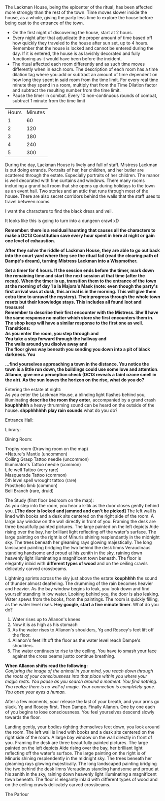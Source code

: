 The Lackman House, being the epicenter of the ritual, has been affected more strongly than the rest of the town. Time moves slower inside the house, as a whole, giving the party less time to explore the house before being cast to the entrance of the town.

- On the first night of discovering the house, start at 2 hours.
- Every night after that adjudicate the proper amount of time based off how quickly they traveled to the house after sun set, up to 4 hours. Remember that the house is locked and cannot be entered during the day. If it is entered, the house is as lavishly decorated and fully functioning as it would have been before the incident.
- The ritual affected each room differently and as such time moves differently when in each room. The description of each room has a time dilation tag where you add or subtract an amount of time dependent on how long they spent in said room from the time limit. For every real time minute they spend in a room, multiply that from the Time Dilation factor and subtract the resulting number from the time limit.
- Pause the timer in combat. Every 10 non-continuous rounds of combat, subtract 1 minute from the time limit
 
|   |   |
|---|---|
|Hours|Minutes|
|1|60|
|2|120|
|3|180|
|4|240|
|5|300|
 
During the day, Lackman House is lively and full of staff. Mistress Lackman is out doing errands. Portraits of her, her children, and her butler are scattered through the estate. Especially portraits of her children. The manor is well decorated with fine curtains and windows. There many rooms including a grand ball room that she opens up during holidays to the town as an event hall. Two stories and an attic that runs through most of the house. There are also secret corridors behind the walls that the staff uses to travel between rooms.
 
I want the characters to find the black dress and veil.
 
It looks like this is going to turn into a dungeon crawl xD
 
**Remember: there is a residual haunting that causes all the characters to make a DC13 Constitution save every hour spent in here at night or gain one level of exhaustion.**
 
**After they solve the riddle of Lackman House, they are able to go out back into the court yard where they see the ritual fail (read the clearing path of Dampé's dream), turning Mistress Lackman into a Wispmother.**
 
**Set a timer for 4 hours. If the session ends before the timer, mark down the remaining time and start the next session at that time (after the recap). When the timer is up, transition them to the entrance of the town at the morning of day 1 a la Majora's Mask (note: even though the party's first arrival was at dusk, this arrival is in the morning. This will give them extra time to unravel the mystery). Their progress through the whole town resets but their knowledge stays. This includes all found loot and treasure!**  
**Remember to describe their first encounter with the Mistress. She'll have the same response no matter which store she first encounters them in. The shop keep will have a similar response to the first one as well.**  
**Transitions:**  
**As you enter the room, you step through and**  
**You take a step forward through the hallway and**  
**The walls around you disolve away and**  
**The floor gives way beneath you sending you down into a pit of black darkness. You**
 
**...find yourselves approaching a town in the distance. You notice the town is a little run down, the buildings could use some love and attention. Allanon, give me a perception check (DC13 reveals a faint ozone smell in the air). As the sun leaves the horizon on the rise, what do you do?**
 
Entering the estate at night:  
As you enter the Lackman House, a blinding light flashes behind you, illuminating **describe the room they enter**, accompanied by a grand crash **kouphhhhh** a heavy thrumming sound can be heard on the outside of the house. **shpphhhhhh** **play rain sounds** what do you do?
 
Entrance Hall:
 
Library:
 
Dining Room:
 
Trophy room (Drawing room on the map)  
*Nature's Mantle (uncommon)  
Coiling Grasp Tattoo needle (uncommon)  
Illuminator's Tattoo needle (common)  
Life well Tattoo (very rare)  
Masquerade Tattoo (common)  
5th level spell wrought tattoo (rare)  
Prosthetic limb (common)  
Bell Branch (rare, druid)
 
The Study (first floor bedroom on the map):  
As you step into the room, you hear a k-tik as the door closes gently behind you. **[The door is locked and jammed and can't be picked]** The left wall is lined with books and a desk sits centered on the right side of the room. A large bay window on the wall directly in front of you. Framing the desk are three beautifully painted pictures. The large painted on the left depicts Aide rising over the bay, her brilliant light reflecting off the water's surface. The large painting on the right is of Minuris shining resplendantly in the midnight sky. The trees beneath her gleaming rays glowing majestically. The long lanscaped painting bridging the two behind the desk limns Veraudinaus standing handsome and proud at his zenith in the sky, raining down heavenly light illuminating a magnificent town beneath. The floor is elegantly inlaid with **different types of wood** and on the ceiling crawls delicately carved crossbeams.
 
Lightning sprints across the sky just above the estate **kouphhhh** the sound of thunder almost deafening. The drumming of the rain becomes heavier and heavier. As the bay window begins to leak, you look down and find yourself standing in low water. Looking behind you, the door is also leaking. Water spews from the books, from the paintings. The room is quickly filling, as the water level rises. **Hey google, start a five minute timer**. What do you do?
 
1. Water rises up to Allanon's knees
2. Now it is as high as his stomach
3. As the water rises to Allanon's shoulders, Yg and Roscey's feet lift off the floor.
4. Allanon's feet lift off the floor as the water level reach Dampe's shoulders.
5. The water continues to rise to the ceiling. You have to smash your face against the cross beams justto continue breathing.

**When Allanon shifts read the following:**  
_Conjuring the image of the animal in your mind, you reach down through the roots of your consciousness into that place within you where your magic rests. You pause as you search around a moment. You find nothing. You realize there is no well of magic. Your connection is completely gone. You open your eyes a human._
 
After a few moments, your release the last of your breath, and your arms go slack. Yg and Roscey first. Then Dampe. Finally Allanon. One by one each of you begins to lose consciousness. You feel yourselves descend slowly towards the floor.
 
Landing gently, your bodies righting themselves feet down, you look around the room. The left wall is lined with books and a desk sits centered on the right side of the room. A large bay window on the wall directly in front of you. Framing the desk are three beautifully painted pictures. The large painted on the left depicts Aide rising over the bay, her brilliant light reflecting off the water's surface. The large painting on the right is of Minuris shining resplendently in the midnight sky. The trees beneath her gleaming rays glowing majestically. The long landscaped painting bridging the two behind the desk limns Veraudinus standing handsome and proud at his zenith in the sky, raining down heavenly light illuminating a magnificent town beneath. The floor is elegantly inlaid with different types of wood and on the ceiling crawls delicately carved crossbeams.
 
The Parlour